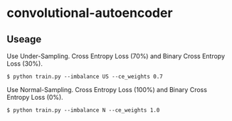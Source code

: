 # convolutional-autoencoder


## Useage

Use Under-Sampling. Cross Entropy Loss (70%) and Binary Cross Entropy Loss (30%).

```
$ python train.py --imbalance US --ce_weights 0.7
```

Use Normal-Sampling. Cross Entropy Loss (100%) and Binary Cross Entropy Loss (0%).

```
$ python train.py --imbalance N --ce_weights 1.0
```

